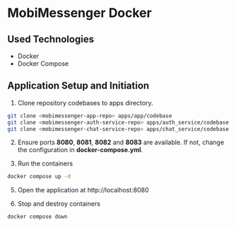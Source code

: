 # MobiMessenger Docker

## Used Technologies

- Docker
- Docker Compose

## Application Setup and Initiation

1. Clone repository codebases to apps directory.

```sh
git clone <mobimessenger-app-repo> apps/app/codebase
git clone <mobimessenger-auth-service-repo> apps/auth_service/codebase
git clone <mobimessenger-chat-service-repo> apps/chat_service/codebase
```

2. Ensure ports **8080**, **8081**, **8082** and **8083** are available. If not, change the configuration in **docker-compose.yml**.

3. Run the containers

```sh
docker compose up -d
```

5. Open the application at http://localhost:8080

6. Stop and destroy containers

```sh
docker compose down
```
